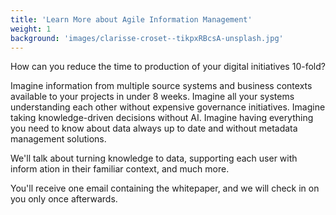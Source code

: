 ```yaml
---
title: 'Learn More about Agile Information Management'
weight: 1
background: 'images/clarisse-croset--tikpxRBcsA-unsplash.jpg'
---
```

How can you reduce the time to production of your digital initiatives 10-fold? 

Imagine information from multiple source systems and business contexts available to your projects in under 8 weeks. Imagine all your systems understanding each other without expensive governance initiatives. Imagine taking knowledge-driven decisions without AI. Imagine having everything you need to know about data always up to date and without metadata management solutions. 

We'll talk about turning knowledge to data, supporting each user with inform  ation in their familiar context, and much more.

You'll receive one email containing the whitepaper, and we will check in on you only once afterwards.

